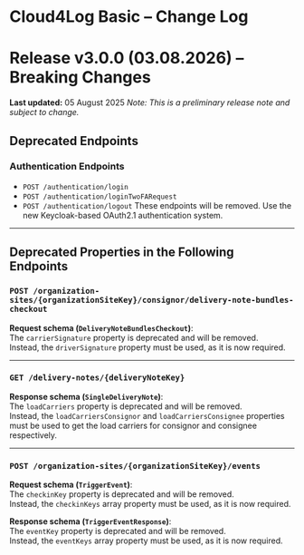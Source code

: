 # Cloud4Log Basic – Change Log

# Release v3.0.0 (03.08.2026) – Breaking Changes

**Last updated:** 05 August 2025
*Note: This is a preliminary release note and subject to change.*

## Deprecated Endpoints

### Authentication Endpoints

- `POST /authentication/login`  
- `POST /authentication/loginTwoFARequest`  
- `POST /authentication/logout` 
These endpoints will be removed. Use the new Keycloak-based OAuth2.1 authentication system.

---

## Deprecated Properties in the Following Endpoints

### `POST /organization-sites/{organizationSiteKey}/consignor/delivery-note-bundles-checkout`

**Request schema (`DeliveryNoteBundlesCheckout`)**:  
The `carrierSignature` property is deprecated and will be removed.  
Instead, the `driverSignature` property must be used, as it is now required.

---

### `GET /delivery-notes/{deliveryNoteKey}`

**Response schema (`SingleDeliveryNote`)**:  
The `loadCarriers` property is deprecated and will be removed.  
Instead, the `loadCarriersConsignor` and `loadCarriersConsignee` properties must be used to get the load carriers for consignor and consignee respectively.

---

### `POST /organization-sites/{organizationSiteKey}/events`

**Request schema (`TriggerEvent`)**:  
The `checkinKey` property is deprecated and will be removed.  
Instead, the `checkinKeys` array property must be used, as it is now required.

**Response schema (`TriggerEventResponse`)**:  
The `eventKey` property is deprecated and will be removed.  
Instead, the `eventKeys` array property must be used, as it is now required.
